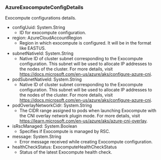### AzureExocomputeConfigDetails
Exocompute configurations details.

- configUuid: System.String
  - ID for exocompute configuration.
- region: AzureCloudAccountRegion
  - Region in which exocompute is configured. It will be in the format like EASTUS.
- subnetNativeId: System.String
  - Native ID of cluster subnet corresponding to the Exocompute configuration. This subnet will be used to allocate IP addresses to the nodes of the cluster. For more details, visit https://docs.microsoft.com/en-us/azure/aks/configure-azure-cni.
- podSubnetNativeId: System.String
  - Native ID of cluster subnet corresponding to the Exocompute configuration. This subnet will be used to allocate IP addresses to the nodes of the cluster. For more details, visit https://docs.microsoft.com/en-us/azure/aks/configure-azure-cni.
- podOverlayNetworkCidr: System.String
  - The CIDR range assigned to pods when launching Exocompute with the CNI overlay network plugin mode. For more details, visit https://learn.microsoft.com/en-us/azure/aks/azure-cni-overlay.
- isRscManaged: System.Boolean
  - Specifies if Exocompute is managed by RSC.
- message: System.String
  - Error message received while creating Exocompute configuration.
- healthCheckStatus: ExocomputeHealthCheckStatus
  - Status of the latest Exocompute health check.
